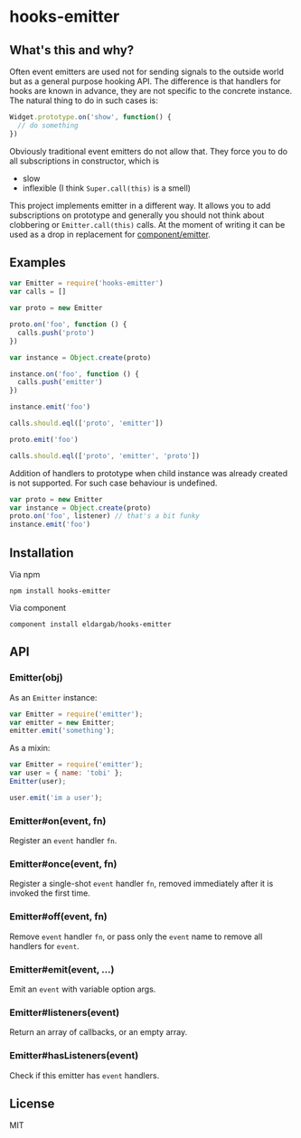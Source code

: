 # hooks-emitter

## What's this and why?

Often event emitters are used not for sending signals to the outside world but
as a general purpose hooking API. The difference is that handlers for hooks are
known in advance, they are not specific to the concrete instance. The natural
thing to do in such cases is:

```javascript
Widget.prototype.on('show', function() {
  // do something
})
```

Obviously traditional event emitters do not allow that. They force you to do
all subscriptions in constructor, which is

  * slow
  * inflexible (I think `Super.call(this)` is a smell)

This project implements emitter in a different way. It allows you to add
subscriptions on prototype and generally you should not think about clobbering
or `Emitter.call(this)` calls. At the moment of writing it can be used as a
drop in replacement for [component/emitter](https://github.com/component/emitter).

## Examples

```javascript
var Emitter = require('hooks-emitter')
var calls = []

var proto = new Emitter

proto.on('foo', function () {
  calls.push('proto')
})

var instance = Object.create(proto)

instance.on('foo', function () {
  calls.push('emitter')
})

instance.emit('foo')

calls.should.eql(['proto', 'emitter'])

proto.emit('foo')

calls.should.eql(['proto', 'emitter', 'proto'])
```

Addition of handlers to prototype when child instance was already created is not supported.
For such case behaviour is undefined.

```javascript
var proto = new Emitter
var instance = Object.create(proto)
proto.on('foo', listener) // that's a bit funky
instance.emit('foo')
```

## Installation

Via npm

```
npm install hooks-emitter
```

Via component

```
component install eldargab/hooks-emitter
```

## API

### Emitter(obj)

As an `Emitter` instance:

```js
var Emitter = require('emitter');
var emitter = new Emitter;
emitter.emit('something');
```

As a mixin:

```js
var Emitter = require('emitter');
var user = { name: 'tobi' };
Emitter(user);

user.emit('im a user');
```

### Emitter#on(event, fn)

Register an `event` handler `fn`.

### Emitter#once(event, fn)

Register a single-shot `event` handler `fn`,
removed immediately after it is invoked the
first time.

### Emitter#off(event, fn)

Remove `event` handler `fn`, or pass only the `event`
name to remove all handlers for `event`.

### Emitter#emit(event, ...)

Emit an `event` with variable option args.

### Emitter#listeners(event)

Return an array of callbacks, or an empty array.

### Emitter#hasListeners(event)

Check if this emitter has `event` handlers.

## License

MIT
